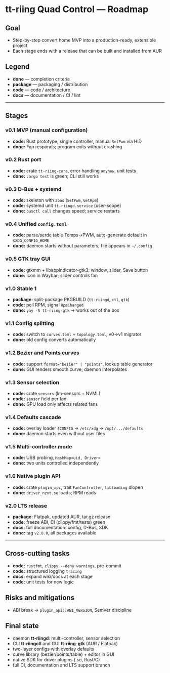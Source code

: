 # tt-riing Quad Control — Roadmap

## Goal

- Step-by-step convert home MVP into a production-ready, extensible project  
- Each stage ends with a release that can be built and installed from AUR

## Legend

- **done** — completion criteria  
- **package** — packaging / distribution  
- **code** — code / architecture  
- **docs** — documentation / CI / lint  

---

## Stages

### v0.1 MVP (manual configuration)

- **code:** Rust prototype, single controller, manual `SetPwm` via HID  
- **done:** Fan responds; program exits without crashing  

### v0.2 Rust port

- **code:** crate `tt-riing-core`, error handling `anyhow`, unit tests  
- **done:** `cargo test` is green; CLI still works  

### v0.3 D-Bus + systemd

- **code:** skeleton with `zbus` (`SetPwm`, `GetRpm`)  
- **code:** systemd unit `tt-riingd.service` (user-scope)  
- **done:** `busctl call` changes speed; service restarts  

### v0.4 Unified `config.toml`

- **code:** parse/serde table Temps→PWM, auto-generate default in `$XDG_CONFIG_HOME`  
- **done:** daemon starts without parameters; file appears in `~/.config`  

### v0.5 GTK tray GUI

- **code:** gtkmm + libappindicator-gtk3: window, slider, Save button  
- **done:** Icon in Waybar; slider controls fan  

### v1.0 Stable 1

- **package:** split-package PKGBUILD (`tt-riingd`, `ctl`, `gtk`)  
- **code:** poll RPM, signal `RpmChanged`  
- **done:** `yay -S tt-riing-gtk` → works out of the box  

### v1.1 Config splitting

- **code:** switch to `curves.toml` + `topology.toml`, v0→v1 migrator  
- **done:** old config converts automatically  

### v1.2 Bezier and Points curves

- **code:** support `format="bezier" | "points"`, lookup table generator  
- **done:** GUI renders smooth curve; daemon interpolates  

### v1.3 Sensor selection

- **code:** crate `sensors` (lm-sensors + NVML)  
- **code:** `sensor` field per fan  
- **done:** GPU load only affects related fans  

### v1.4 Defaults cascade

- **code:** overlay loader `$CONFIG` → `/etc/xdg` → `/opt/.../defaults`  
- **done:** daemon starts even without user files  

### v1.5 Multi-controller mode

- **code:** USB probing, `HashMap<uid, Driver>`  
- **done:** two units controlled independently  

### v1.6 Native plugin API

- **code:** crate `plugin_api`, trait `FanController`, `libloading` dlopen  
- **done:** `driver_nzxt.so` loads; RPM reads  

### v2.0 LTS release

- **package:** Flatpak, updated AUR, tar.gz release  
- **code:** freeze ABI, CI (clippy/fmt/tests) green  
- **docs:** full documentation: config, D-Bus, SDK  
- **done:** tag `v2.0.0`, all packages available  

---

## Cross-cutting tasks

- **code:** `rustfmt`, `clippy --deny warnings`, pre-commit  
- **code:** structured logging `tracing`  
- **docs:** expand wiki/docs at each stage  
- **code:** unit tests for new logic  

## Risks and mitigations

- ABI break → `plugin_api::ABI_VERSION`, SemVer discipline  

## Final state

- daemon **tt-riingd**: multi-controller, sensor selection  
- CLI **tt-riingctl** and GUI **tt-riing-gtk** (AUR / Flatpak)  
- two-layer configs with overlay defaults  
- curve library (bezier/points/table) + editor in GUI  
- native SDK for driver plugins (.so, Rust/C)  
- full CI, documentation and LTS support branch  
